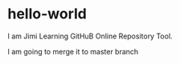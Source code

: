 # hello-world
I am Jimi Learning GitHuB Online Repository Tool.


I am going to merge it to master branch
